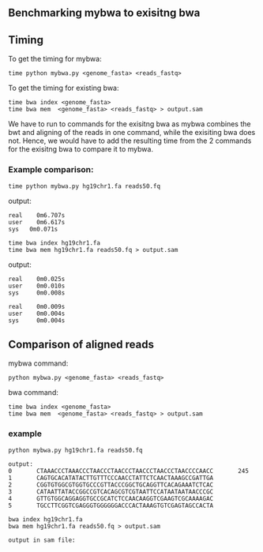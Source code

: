 ## Benchmarking mybwa to exisitng bwa 

## Timing 
To get the timing for mybwa: 
```
time python mybwa.py <genome_fasta> <reads_fastq>
```
To get the timing for existing bwa: 
```
time bwa index <genome_fasta>
time bwa mem  <genome_fasta> <reads_fastq> > output.sam
```
We have to run to commands for the exisitng bwa as mybwa combines the bwt and aligning of the reads in one command, while the exisiting bwa does not. Hence, we would have to add the resulting time from the 2 commands for the exisitng bwa to compare it to mybwa.

### Example comparison: 
```
time python mybwa.py hg19chr1.fa reads50.fq
```
output: 
```
real    0m6.707s
user    0m6.617s
sys   0m0.071s
```
```
time bwa index hg19chr1.fa
time bwa mem hg19chr1.fa reads50.fq > output.sam
```
output: 
```
real    0m0.025s
user    0m0.010s
sys     0m0.008s

real    0m0.009s
user    0m0.004s
sys     0m0.004s
```
## Comparison of aligned reads
mybwa command: 
```
python mybwa.py <genome_fasta> <reads_fastq>
```
bwa command: 
```
time bwa index <genome_fasta>
time bwa mem  <genome_fasta> <reads_fastq> > output.sam
```

### example 
```
python mybwa.py hg19chr1.fa reads50.fq

output: 
0       CTAAACCCTAAACCCTAACCCTAACCCTAACCCTAACCCTAACCCCAACC       245
1       CAGTGCACATATACTTGTTTCCCAACCTATTCTCAACTAAAGCCGATTGA
2       CGGTGTGGCGTGGTGCCCGTTACCCGGCTGCAGGTTCACAGAAATCTCAC
3       CATAATTATACCGGCCGTCACAGCGTCGTAATTCCATAATAATAACCCGC
4       GTTGTGGCAGGAGGTGCCGCATCTCCAACAAGGTCGAAGTCGCAAAAGAC
5       TGCCTTCGGTCGAGGGTGGGGGGACCCACTAAAGTGTCGAGTAGCCACTA

```
```
bwa index hg19chr1.fa
bwa mem hg19chr1.fa reads50.fq > output.sam

output in sam file: 

```






